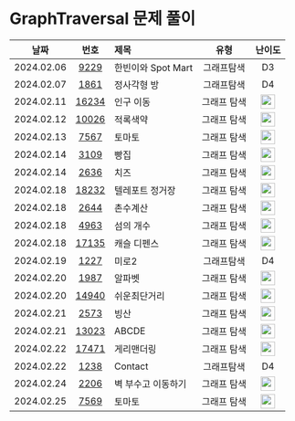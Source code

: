 # GraphTraversal 문제 풀이

|    날짜    |                      번호                       | 제목                              |       유형       |                                       난이도                                       |
| :--------: | :---------------------------------------------: | :-------------------------------- | :--------------: | :--------------------------------------------------------------------------------: |
| 2024.02.06 | [9229](https://swexpertacademy.com/main/code/problem/problemDetail.do?contestProbId=AW8Wj7cqbY0DFAXN)  | 한빈이와 Spot Mart       		   |       그래프탐색        | D3  |
| 2024.02.07 | [1861](https://swexpertacademy.com/main/code/problem/problemDetail.do?contestProbId=AV5LtJYKDzsDFAXc)  | 정사각형 방 				   	   |       그래프탐색        | D4  |
| 2024.02.11 | [16234](https://www.acmicpc.net/problem/16234)  | 인구 이동                             |   그래프 탐색  | <img height="25px" width="25px" src="https://static.solved.ac/tier_small/12.svg"/>  |
| 2024.02.12 | [10026](https://www.acmicpc.net/problem/10026)  | 적록색약                              |   그래프 탐색  | <img height="25px" width="25px" src="https://static.solved.ac/tier_small/11.svg"/>  |
| 2024.02.13 | [7567](https://www.acmicpc.net/problem/7567)    | 토마토                              	|   그래프 탐색  | <img height="25px" width="25px" src="https://static.solved.ac/tier_small/11.svg"/>  |
| 2024.02.14 | [3109](https://www.acmicpc.net/problem/3109)    | 빵집	                                |   그래프 탐색  | <img height="25px" width="25px" src="https://static.solved.ac/tier_small/14.svg"/>  |
| 2024.02.14 | [2636](https://www.acmicpc.net/problem/2636)    | 치즈	                                |   그래프 탐색  | <img height="25px" width="25px" src="https://static.solved.ac/tier_small/12.svg"/>  |
| 2024.02.18 | [18232](https://www.acmicpc.net/problem/18232)  | 텔레포트 정거장	                        |   그래프 탐색  | <img height="25px" width="25px" src="https://static.solved.ac/tier_small/9.svg"/>   |
| 2024.02.18 | [2644](https://www.acmicpc.net/problem/2644)    | 촌수계산		                        |   그래프 탐색  | <img height="25px" width="25px" src="https://static.solved.ac/tier_small/9.svg"/>   |
| 2024.02.18 | [4963](https://www.acmicpc.net/problem/4963)    | 섬의 개수		                        |   그래프 탐색  | <img height="25px" width="25px" src="https://static.solved.ac/tier_small/9.svg"/>   |
| 2024.02.18 | [17135](https://www.acmicpc.net/problem/17135)  | 캐슬 디펜스		                    |   그래프 탐색  | <img height="25px" width="25px" src="https://static.solved.ac/tier_small/13.svg"/>   |
| 2024.02.19 | [1227](https://swexpertacademy.com/main/code/problem/problemDetail.do?contestProbId=AV14wL9KAGkCFAYD)  | 미로2 				   	   		|       그래프탐색        | D4  |
| 2024.02.20 | [1987](https://www.acmicpc.net/problem/1987)    | 알파벳			                    |   그래프 탐색  | <img height="25px" width="25px" src="https://static.solved.ac/tier_small/12.svg"/>   |
| 2024.02.20 | [14940](https://www.acmicpc.net/problem/14940)  | 쉬운최단거리		                    |   그래프 탐색  | <img height="25px" width="25px" src="https://static.solved.ac/tier_small/10.svg"/>   |
| 2024.02.21 | [2573](https://www.acmicpc.net/problem/2573)	   | 빙산				                    |   그래프 탐색  | <img height="25px" width="25px" src="https://static.solved.ac/tier_small/12.svg"/>   |
| 2024.02.21 | [13023](https://www.acmicpc.net/problem/13023)  | ABCDE			                    |   그래프 탐색  | <img height="25px" width="25px" src="https://static.solved.ac/tier_small/11.svg"/>   |
| 2024.02.22 | [17471](https://www.acmicpc.net/problem/17471)  | 게리맨더링			                    |   그래프 탐색  | <img height="25px" width="25px" src="https://static.solved.ac/tier_small/12.svg"/>   |
| 2024.02.22 | [1238](https://swexpertacademy.com/main/code/problem/problemDetail.do?contestProbId=AV15B1cKAKwCFAYD)  | Contact					   	   		|       그래프탐색        | D4  |
| 2024.02.24 | [2206](https://www.acmicpc.net/problem/2206)    | 벽 부수고 이동하기			            |   그래프 탐색  | <img height="25px" width="25px" src="https://static.solved.ac/tier_small/13.svg"/>   |
| 2024.02.25 | [7569](https://www.acmicpc.net/problem/7569)    | 토마토			                    |   그래프 탐색  | <img height="25px" width="25px" src="https://static.solved.ac/tier_small/11.svg"/>   |
